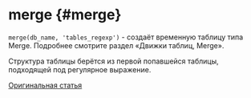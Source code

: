 # merge {#merge}

`merge(db_name, 'tables_regexp')` - создаёт временную таблицу типа Merge. Подробнее смотрите раздел «Движки таблиц, Merge».

Структура таблицы берётся из первой попавшейся таблицы, подходящей под регулярное выражение.

[Оригинальная статья](https://clickhouse.tech/docs/ru/query_language/table_functions/merge/) <!--hide-->
